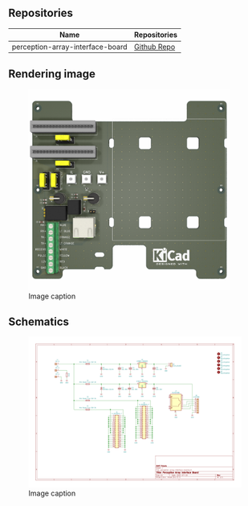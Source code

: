 ## Repositories

| Name | Repositories |
| --- | --- |
| perception-array-interface-board | [<i class="fab fa-github"></i> Github Repo](https://github.com/OUXT-Polaris/perception-array-interface-board) |

## Rendering image

<figure>
  <img width="400" src="https://github.com/OUXT-Polaris/perception-array-interface-board/blob/main/images/pcb_image_topview.png?raw=true" />
  <figcaption>Image caption</figcaption>
</figure>



## Schematics

<figure>
  <img width="800" src="https://github.com/OUXT-Polaris/perception-array-interface-board/blob/main/images/schematics.png?raw=true" />
  <figcaption>Image caption</figcaption>
</figure>